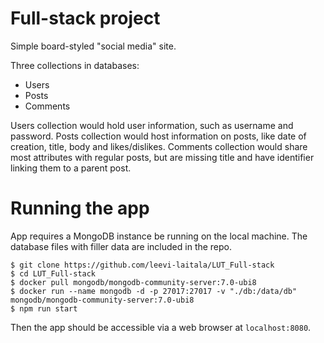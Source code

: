 # Full-stack project

Simple board-styled "social media" site.

Three collections in databases:
- Users
- Posts
- Comments

Users collection would hold user information, such as username and password. Posts collection would host information on posts, like date of creation, title, body and likes/dislikes. Comments collection would share most attributes with regular posts, but are missing title and have identifier linking them to a parent post.

# Running the app

App requires a MongoDB instance be running on the local machine. The database files with filler data are included in the repo.

```
$ git clone https://github.com/leevi-laitala/LUT_Full-stack
$ cd LUT_Full-stack
$ docker pull mongodb/mongodb-community-server:7.0-ubi8
$ docker run --name mongodb -d -p 27017:27017 -v "./db:/data/db" mongodb/mongodb-community-server:7.0-ubi8
$ npm run start
```

Then the app should be accessible via a web browser at `localhost:8080`.


